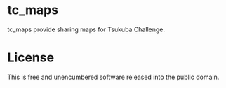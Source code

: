 # tc_maps
tc_maps provide sharing maps for Tsukuba Challenge.

# License

This is free and unencumbered software released into the public domain.
